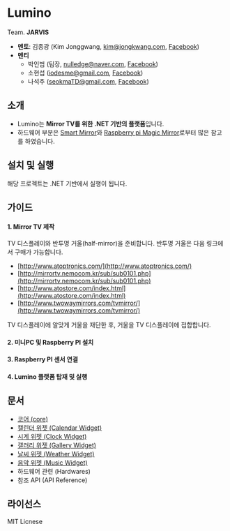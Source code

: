 # Lumino
Team. **JARVIS**

* **멘토**: 김종광 (Kim Jonggwang, [kim@jongkwang.com](mailTo:kim@jongkwang.com), [Facebook](https://www.facebook.com/kimjongkwang))
* **멘티**
	* 박인범 (팀장, [nulledge@naver.com](mailTo:nulledge@naver.com), [Facebook](https://www.facebook.com/inbum.park.58))
	* 소현섭 ([iodesme@gmail.com](mailTo:iodesme@gmail.com), [Facebook](https://www.facebook.com/profile.php?id=100009172387549))
	* 나석주 ([seokmaTD@gmail.com](mailTo:seokmaTD@gmail.com), [Facebook](https://www.facebook.com/seokma))


## 소개
* Lumino는 **Mirror TV를 위한 .NET 기반의 플랫폼**입니다.
* 하드웨어 부분은 [Smart Mirror](https://www.kickstarter.com/projects/513673859/smartmirror)와 [Raspberry pi Magic Mirror](http://michaelteeuw.nl/post/84026273526/and-there-it-is-the-end-result-of-the-magic)로부터 많은 참고를 하였습니다.


## 설치 및 실행
해당 프로젝트는 .NET 기반에서 실행이 됩니다.


## 가이드
#### 1. Mirror TV 제작
TV 디스플레이와 반투명 거울(half-mirror)을 준비합니다. 반투명 거울은 다음 링크에서 구매가 가능합니다.

* [http://www.atoptronics.com/](http://www.atoptronics.com/)
* [http://mirrortv.nemocom.kr/sub/sub0101.php](http://mirrortv.nemocom.kr/sub/sub0101.php)
* [http://www.atostore.com/index.html](http://www.atostore.com/index.html)
* [http://www.twowaymirrors.com/tvmirror/](http://www.twowaymirrors.com/tvmirror/)

TV 디스플레이에 알맞게 거울을 재단한 후, 거울을 TV 디스플레이에 접합합니다.

#### 2. 미니PC 및 Raspberry PI 설치

#### 3. Raspberry PI 센서 연결

#### 4. Lumino 플랫폼 탑재 및 실행


## 문서
* [코어 (core)](https://github.com/1step6thswmaestro/12/tree/master/core)
* [캘린더 위젯 (Calendar Widget)](https://github.com/1step6thswmaestro/12/tree/master/widgets/calendar)
* [시계 위젯 (Clock Widget)](https://github.com/1step6thswmaestro/12/tree/master/widgets/clock)
* [갤러리 위젯 (Gallery Widget)](https://github.com/1step6thswmaestro/12/tree/master/widgets/gallery)
* [날씨 위젯 (Weather Widget)](https://github.com/1step6thswmaestro/12/tree/master/widgets/weather)
* [음악 위젯 (Music Widget)](https://github.com/1step6thswmaestro/12/tree/master/widgets/music)
* 하드웨어 관련 (Hardwares)
* 참조 API (API Reference)


## 라이선스
MIT Licnese